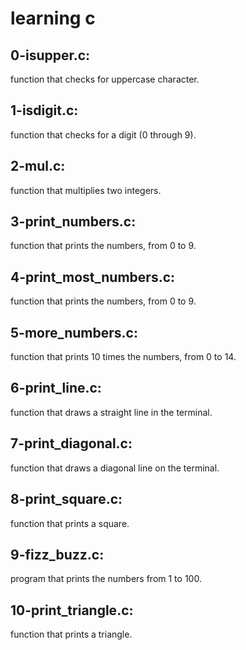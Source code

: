 # learning c

## 0-isupper.c:  
function that checks for uppercase character.
## 1-isdigit.c:
function that checks for a digit (0 through 9).
## 2-mul.c: 
function that multiplies two integers.
## 3-print_numbers.c: 
function that prints the numbers, from 0 to 9.
## 4-print_most_numbers.c: 
function that prints the numbers, from 0 to 9.
## 5-more_numbers.c: 
function that prints 10 times the numbers, from 0 to 14.
## 6-print_line.c: 
function that draws a straight line in the terminal.
## 7-print_diagonal.c: 
function that draws a diagonal line on the terminal.
## 8-print_square.c: 
function that prints a square.
## 9-fizz_buzz.c:
program that prints the numbers from 1 to 100.
## 10-print_triangle.c: 
function that prints a triangle.